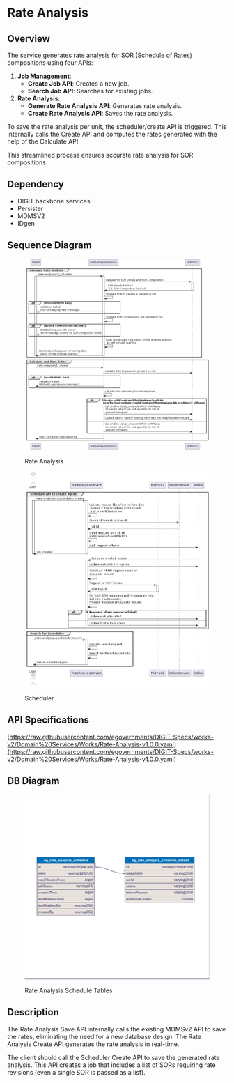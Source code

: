 # Rate Analysis

## Overview

The service generates rate analysis for SOR (Schedule of Rates) compositions using four APIs:

1. **Job Management**:
   * **Create Job API**: Creates a new job.
   * **Search Job API**: Searches for existing jobs.
2. **Rate Analysis**:
   * **Generate Rate Analysis API**: Generates rate analysis.
   * **Create Rate Analysis API**: Saves the rate analysis.

To save the rate analysis per unit, the scheduler/create API is triggered. This internally calls the Create API and computes the rates generated with the help of the Calculate API.&#x20;

This streamlined process ensures accurate rate analysis for SOR compositions.

## Dependency

* DIGIT backbone services
* Persister
* MDMSV2
* IDgen

## Sequence Diagram

<figure><img src="../../../../.gitbook/assets/Rate Analysis.png" alt=""><figcaption><p>Rate Analysis</p></figcaption></figure>

<figure><img src="../../../../.gitbook/assets/job scheduler.png" alt=""><figcaption><p>Scheduler</p></figcaption></figure>

## API Specifications

[https://raw.githubusercontent.com/egovernments/DIGIT-Specs/works-v2/Domain%20Services/Works/Rate-Analysis-v1.0.0.yaml](https://raw.githubusercontent.com/egovernments/DIGIT-Specs/works-v2/Domain%20Services/Works/Rate-Analysis-v1.0.0.yaml)

## DB Diagram

<div align="left"><figure><img src="../../../../.gitbook/assets/rate-analysis-scheduler_db_schema.png" alt="" width="563"><figcaption><p>Rate Analysis Schedule Tables</p></figcaption></figure></div>

## Description

The Rate Analysis Save API internally calls the existing MDMSv2 API to save the rates, eliminating the need for a new database design. The Rate Analysis Create API generates the rate analysis in real-time.

The client should call the Scheduler Create API to save the generated rate analysis. This API creates a job that includes a list of SORs requiring rate revisions (even a single SOR is passed as a list).
